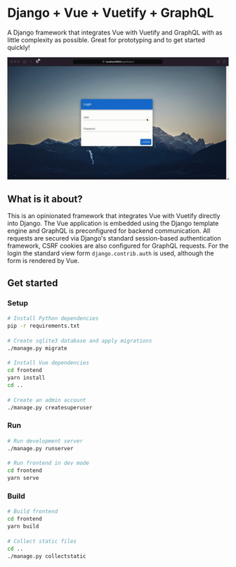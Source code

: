 # Django + Vue + Vuetify + GraphQL

A Django framework that integrates Vue with Vuetify and GraphQL with as little complexity as possible. Great for prototyping and to get started quickly!

![Screencast of this Django application framework](.github/screencast.gif)

## What is it about?

This is an opinionated framework that integrates Vue with Vuetify directly into Django. 
The Vue application is embedded using the Django template engine and GraphQL is preconfigured for backend communication. 
All requests are secured via Django's standard session-based authentication framework, CSRF cookies are also configured for GraphQL requests. 
For the login the standard view form `django.contrib.auth` is used, although the form is rendered by Vue.

## Get started

### Setup

```bash
# Install Python dependencies
pip -r requirements.txt

# Create sqlite3 database and apply migrations
./manage.py migrate

# Install Vue dependencies
cd frontend
yarn install
cd ..

# Create an admin account
./manage.py createsuperuser
```

### Run 

```bash
# Run development server
./manage.py runserver

# Run frontend in dev mode
cd frontend
yarn serve
```

### Build

```bash
# Build frontend
cd frontend 
yarn build

# Collect static files
cd ..
./manage.py collectstatic
```

